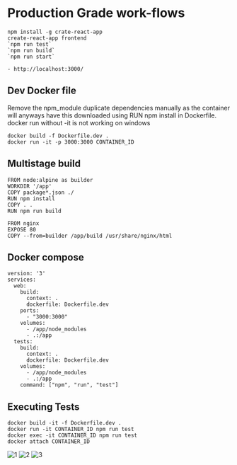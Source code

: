 # Production Grade work-flows

```
npm install -g crate-react-app
create-react-app frontend
`npm run test`
`npm run build`
`npm run start`

- http://localhost:3000/
````
## Dev Docker file

Remove the npm_module duplicate dependencies manually as the container will anyways have this downloaded using
RUN npm install in Dockerfile.
docker run without -it is not working on windows

```
docker build -f Dockerfile.dev .
docker run -it -p 3000:3000 CONTAINER_ID
````
## Multistage build

```
FROM node:alpine as builder
WORKDIR '/app'
COPY package*.json ./
RUN npm install
COPY . .
RUN npm run build

FROM nginx
EXPOSE 80
COPY --from=builder /app/build /usr/share/nginx/html
````
## Docker compose

```
version: '3'
services:
  web:
    build:
      context: .
      dockerfile: Dockerfile.dev
    ports:
      - "3000:3000"
    volumes:
      - /app/node_modules
      - .:/app
  tests:
    build:
      context: .
      dockerfile: Dockerfile.dev
    volumes:
      - /app/node_modules
      - .:/app
    command: ["npm", "run", "test"]
````

## Executing Tests
```
docker build -it -f Dockerfile.dev .
docker run -it CONTAINER_ID npm run test
docker exec -it CONTAINER_ID npm run test
docker attach CONTAINER_ID
````

![1](./pic/1.jpg)
![2](./pic/2.jpg)
![3](./pic/3.png)